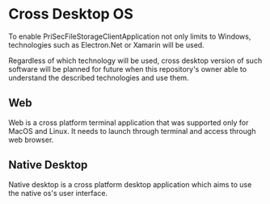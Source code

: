 # Cross Desktop OS
To enable PriSecFileStorageClientApplication not only limits to Windows, technologies such as Electron.Net or Xamarin will be used.

Regardless of which technology will be used, cross desktop version of such software will be planned for future when this repository's owner
able to understand the described technologies and use them.

## Web
Web is a cross platform terminal application that was supported only for MacOS and Linux. It needs to launch through terminal and access through web browser.

## Native Desktop
Native desktop is a cross platform desktop application which aims to use the native os's user interface.
